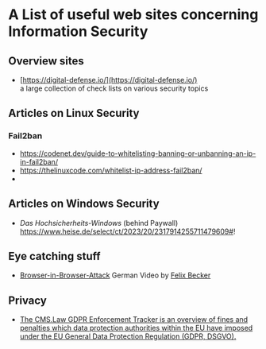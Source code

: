 # A List of useful web sites concerning Information Security

## Overview sites

* [https://digital-defense.io/](https://digital-defense.io/)<br>a large collection of check lists on various security topics

## Articles on Linux Security
### Fail2ban
- https://codenet.dev/guide-to-whitelisting-banning-or-unbanning-an-ip-in-fail2ban/
- https://thelinuxcode.com/whitelist-ip-address-fail2ban/
- 
## Articles on Windows Security
- *Das Hochsicherheits-Windows* (behind Paywall)<br>https://www.heise.de/select/ct/2023/20/2317914255711479609#!

## Eye catching stuff
- [Browser-in-Browser-Attack](https://becker.koeln/videos/2024-10-19-brower-in-browser-attacks/) German Video by [Felix Becker](https://www.linkedin.com/in/dev-felix-becker/)


## Privacy
- [The CMS.Law GDPR Enforcement Tracker is an overview of fines and penalties which data protection authorities within the EU have imposed under the EU General Data Protection Regulation (GDPR, DSGVO).](https://www.enforcementtracker.com/)
